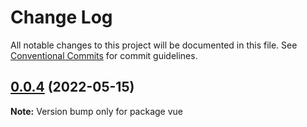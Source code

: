 # Change Log

All notable changes to this project will be documented in this file.
See [Conventional Commits](https://conventionalcommits.org) for commit guidelines.

## [0.0.4](https://github.com/m7yue/monorepo/compare/v0.0.3...v0.0.4) (2022-05-15)

**Note:** Version bump only for package vue
